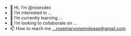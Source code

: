 - 👋 Hi, I’m @rosesdec
- 👀 I’m interested in ...
- 🌱 I’m currently learning ...
- 💞️ I’m looking to collaborate on ...
- 📫 How to reach me ...rosemaryonemolease@gmail.com

<!---
rosesdec/rosesdec is a ✨ special ✨ repository because its `README.md` (this file) appears on your GitHub profile.
You can click the Preview link to take a look at your changes.
--->
